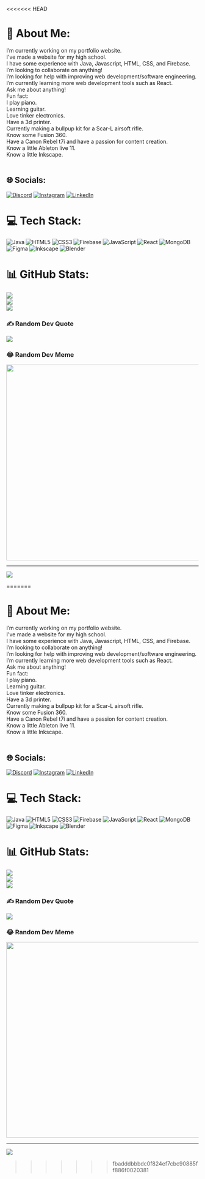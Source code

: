 <<<<<<< HEAD
# 💫 About Me:
I’m currently working on my portfolio website.<br>I've made a website for my high school.<br>I have some experience with Java, Javascript, HTML, CSS, and Firebase.<br>I’m looking to collaborate on anything!<br>I’m looking for help with improving web development/software engineering.<br>I’m currently learning more web development tools such as React.<br>Ask me about anything!<br>Fun fact: <br>I play piano. <br>Learning guitar.<br>Love tinker electronics. <br>Have a 3d printer. <br>Currently making a bullpup kit for a Scar-L airsoft rifle. <br>Know some Fusion 360. <br>Have a Canon Rebel t7i and have a passion for content creation.<br>Know a little Ableton live 11.<br>Know a little Inkscape.<br><br>


## 🌐 Socials:
[![Discord](https://img.shields.io/badge/Discord-%237289DA.svg?logo=discord&logoColor=white)](htttps://discord.gg/ÆĘĪŁÑŒÜŸŽ#6733) [![Instagram](https://img.shields.io/badge/Instagram-%23E4405F.svg?logo=Instagram&logoColor=white)](https://instagram.com/aeeinoeuyz) [![LinkedIn](https://img.shields.io/badge/LinkedIn-%230077B5.svg?logo=linkedin&logoColor=white)](https://linkedin.com/in/www.linkedin.com/in/kevin-hu-636804250) 

# 💻 Tech Stack:
![Java](https://img.shields.io/badge/java-%23ED8B00.svg?style=for-the-badge&logo=java&logoColor=white) ![HTML5](https://img.shields.io/badge/html5-%23E34F26.svg?style=for-the-badge&logo=html5&logoColor=white) ![CSS3](https://img.shields.io/badge/css3-%231572B6.svg?style=for-the-badge&logo=css3&logoColor=white) ![Firebase](https://img.shields.io/badge/firebase-%23039BE5.svg?style=for-the-badge&logo=firebase) ![JavaScript](https://img.shields.io/badge/javascript-%23323330.svg?style=for-the-badge&logo=javascript&logoColor=%23F7DF1E) ![React](https://img.shields.io/badge/react-%2320232a.svg?style=for-the-badge&logo=react&logoColor=%2361DAFB) ![MongoDB](https://img.shields.io/badge/MongoDB-%234ea94b.svg?style=for-the-badge&logo=mongodb&logoColor=white) 	![Figma](https://img.shields.io/badge/figma-%23F24E1E.svg?style=for-the-badge&logo=figma&logoColor=white) ![Inkscape](https://img.shields.io/badge/Inkscape-e0e0e0?style=for-the-badge&logo=inkscape&logoColor=080A13) ![Blender](https://img.shields.io/badge/blender-%23F5792A.svg?style=for-the-badge&logo=blender&logoColor=white)
# 📊 GitHub Stats:
![](https://github-readme-stats.vercel.app/api?username=KevinHu101&theme=dark&hide_border=false&include_all_commits=true&count_private=false)<br/>
![](https://github-readme-streak-stats.herokuapp.com/?user=KevinHu101&theme=dark&hide_border=false)<br/>
![](https://github-readme-stats.vercel.app/api/top-langs/?username=KevinHu101&theme=dark&hide_border=false&include_all_commits=true&count_private=false&layout=compact)

### ✍️ Random Dev Quote
![](https://quotes-github-readme.vercel.app/api?type=horizontal&theme=radical)

### 😂 Random Dev Meme
<img src="https://assets-global.website-files.com/5f3c19f18169b62a0d0bf387/60d33beacf4ba7263a23cd79_qh6ImC4NPdyPbvn-7ns8FYsgOskDPDWLnX31mLCOgSwpX_SQgmo8krqdg4e6XAnSbqRAtZMYqlf7UTvlHiXgt5YtMwbt9IRY1fAbOjyq5hARui-xEQUgI48EOjhJGuIsSFDg90L6.jpeg" width="512px"/>

---
[![](https://visitcount.itsvg.in/api?id=KevinHu101&icon=2&color=9)](https://visitcount.itsvg.in)

=======
# 💫 About Me:
I’m currently working on my portfolio website.<br>I've made a website for my high school.<br>I have some experience with Java, Javascript, HTML, CSS, and Firebase.<br>I’m looking to collaborate on anything!<br>I’m looking for help with improving web development/software engineering.<br>I’m currently learning more web development tools such as React.<br>Ask me about anything!<br>Fun fact: <br>I play piano. <br>Learning guitar.<br>Love tinker electronics. <br>Have a 3d printer. <br>Currently making a bullpup kit for a Scar-L airsoft rifle. <br>Know some Fusion 360. <br>Have a Canon Rebel t7i and have a passion for content creation.<br>Know a little Ableton live 11.<br>Know a little Inkscape.<br><br>


## 🌐 Socials:
[![Discord](https://img.shields.io/badge/Discord-%237289DA.svg?logo=discord&logoColor=white)](htttps://discord.gg/ÆĘĪŁÑŒÜŸŽ#6733) [![Instagram](https://img.shields.io/badge/Instagram-%23E4405F.svg?logo=Instagram&logoColor=white)](https://instagram.com/aeeinoeuyz) [![LinkedIn](https://img.shields.io/badge/LinkedIn-%230077B5.svg?logo=linkedin&logoColor=white)](https://linkedin.com/in/www.linkedin.com/in/kevin-hu-636804250) 

# 💻 Tech Stack:
![Java](https://img.shields.io/badge/java-%23ED8B00.svg?style=for-the-badge&logo=java&logoColor=white) ![HTML5](https://img.shields.io/badge/html5-%23E34F26.svg?style=for-the-badge&logo=html5&logoColor=white) ![CSS3](https://img.shields.io/badge/css3-%231572B6.svg?style=for-the-badge&logo=css3&logoColor=white) ![Firebase](https://img.shields.io/badge/firebase-%23039BE5.svg?style=for-the-badge&logo=firebase) ![JavaScript](https://img.shields.io/badge/javascript-%23323330.svg?style=for-the-badge&logo=javascript&logoColor=%23F7DF1E) ![React](https://img.shields.io/badge/react-%2320232a.svg?style=for-the-badge&logo=react&logoColor=%2361DAFB) ![MongoDB](https://img.shields.io/badge/MongoDB-%234ea94b.svg?style=for-the-badge&logo=mongodb&logoColor=white) 	![Figma](https://img.shields.io/badge/figma-%23F24E1E.svg?style=for-the-badge&logo=figma&logoColor=white) ![Inkscape](https://img.shields.io/badge/Inkscape-e0e0e0?style=for-the-badge&logo=inkscape&logoColor=080A13) ![Blender](https://img.shields.io/badge/blender-%23F5792A.svg?style=for-the-badge&logo=blender&logoColor=white)
# 📊 GitHub Stats:
![](https://github-readme-stats.vercel.app/api?username=KevinHu101&theme=dark&hide_border=false&include_all_commits=true&count_private=false)<br/>
![](https://github-readme-streak-stats.herokuapp.com/?user=KevinHu101&theme=dark&hide_border=false)<br/>
![](https://github-readme-stats.vercel.app/api/top-langs/?username=KevinHu101&theme=dark&hide_border=false&include_all_commits=true&count_private=false&layout=compact)

### ✍️ Random Dev Quote
![](https://quotes-github-readme.vercel.app/api?type=horizontal&theme=radical)

### 😂 Random Dev Meme
<img src="https://assets-global.website-files.com/5f3c19f18169b62a0d0bf387/60d33beacf4ba7263a23cd79_qh6ImC4NPdyPbvn-7ns8FYsgOskDPDWLnX31mLCOgSwpX_SQgmo8krqdg4e6XAnSbqRAtZMYqlf7UTvlHiXgt5YtMwbt9IRY1fAbOjyq5hARui-xEQUgI48EOjhJGuIsSFDg90L6.jpeg" width="512px"/>

---
[![](https://visitcount.itsvg.in/api?id=KevinHu101&icon=2&color=9)](https://visitcount.itsvg.in)

>>>>>>> fbadddbbbdc0f824ef7cbc90885ff886f0020381
<!-- Proudly created with GPRM ( https://gprm.itsvg.in ) -->